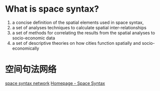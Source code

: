 # **What is space syntax?**
1. a concise definition of the spatial elements used in space syntax,
2. a set of analyses techniques to calculate spatial inter-relationships
3. a set of methods for correlating the results from the spatial analyses to socio-economic data
4. a set of descriptive theories on how cities function spatially and socio-economically
# 空间句法网络
[space syntax network](https://www.spacesyntax.net/)
[Homepage - Space Syntax](https://spacesyntax.com/)

